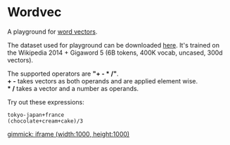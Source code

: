 # Wordvec

A playground for [word vectors](https://en.wikipedia.org/wiki/Word2vec).

The dataset used for playground can be downloaded [here](http://nlp.stanford.edu/data/wordvecs/glove.6B.zip).  It's trained on the Wikipedia 2014 + Gigaword 5 (6B tokens, 400K vocab, uncased, 300d vectors).

The supported operators are __"+ - \* /"__.  
__+ -__ takes vectors as both operands and are applied element wise.  
__\* /__ takes a vector and a number as operands.

Try out these expressions:

    tokyo-japan+france
    (chocolate+cream+cake)/3


[gimmick: iframe (width:1000, height:1000)](/wordvecplay/)

